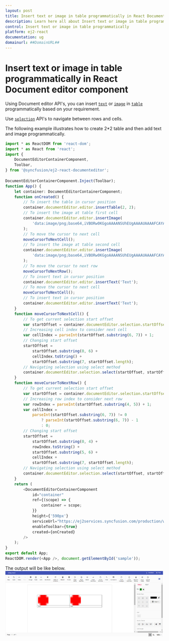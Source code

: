 ```yaml
---
layout: post
title: Insert text or image in table programmatically in React Document editor component | Syncfusion
description: Learn here all about Insert text or image in table programmatically in Syncfusion React Document editor component of Syncfusion Essential JS 2 and more.
control: Insert text or image in table programmatically 
platform: ej2-react
documentation: ug
domainurl: ##DomainURL##
---
```


# Insert text or image in table programmatically in React Document editor component

Using Document editor API's, you can insert [`text`](../../document-editor/how-to/insert-text-in-current-position/#insert-text-in-current-cursor-position) or [`image`](../../document-editor/image/#images) in [`table`](../../document-editor/table/#create-a-table) programmatically based on your requirement.

Use [`selection`](../../document-editor/how-to/move-selection-to-specific-position/#selects-content-based-on-start-and-end-hierarchical-index) API's to navigate between rows and cells.

The following example illustrates how to create 2*2 table and then add text and image programmatically.

```ts
import * as ReactDOM from 'react-dom';
import * as React from 'react';
import {
    DocumentEditorContainerComponent,
    Toolbar,
} from '@syncfusion/ej2-react-documenteditor';

DocumentEditorContainerComponent.Inject(Toolbar);
function App() {
    let container: DocumentEditorContainerComponent;
    function onCreated() {
        // To insert the table in cursor position
        container.documentEditor.editor.insertTable(2, 2);
        // To insert the image at table first cell
        container.documentEditor.editor.insertImage(
            'data:image/png;base64,iVBORw0KGgoAAAANSUhEUgAAAAUAAAAFCAYAAACNbyblAAAAHElEQVQI12P4    //8/w38GIAXDIBKE0DHxgljNBAAO9TXL0Y4OHwAAAABJRU5ErkJggg=='
        );
        // To move the cursor to next cell
        moveCursorToNextCell();
        // To insert the image at table second cell
        container.documentEditor.editor.insertImage(
            'data:image/png;base64,iVBORw0KGgoAAAANSUhEUgAAAAUAAAAFCAYAAACNbyblAAAAHElEQVQI12P4    //8/w38GIAXDIBKE0DHxgljNBAAO9TXL0Y4OHwAAAABJRU5ErkJggg=='
        );
        // To move the cursor to next row
        moveCursorToNextRow();
        // To insert text in cursor position
        container.documentEditor.editor.insertText('Text');
        // To move the cursor to next cell
        moveCursorToNextCell();
        // To insert text in cursor position
        container.documentEditor.editor.insertText('Text');
    }
    function moveCursorToNextCell() {
        // To get current selection start offset
        var startOffset = container.documentEditor.selection.startOffset;
        // Increasing cell index to consider next cell
        var cellIndex = parseInt(startOffset.substring(6, 7)) + 1;
        // Changing start offset
        startOffset =
            startOffset.substring(0, 6) +
            cellIndex.toString() +
            startOffset.substring(7, startOffset.length);
        // Navigating selection using select method
        container.documentEditor.selection.select(startOffset, startOffset);
    }
    function moveCursorToNextRow() {
        // To get current selection start offset
        var startOffset = container.documentEditor.selection.startOffset;
        // Increasing row index to consider next row
        var rowIndex = parseInt(startOffset.substring(4, 5)) + 1;
        var cellIndex =
            parseInt(startOffset.substring(6, 7)) != 0
                ? parseInt(startOffset.substring(6, 7)) - 1
                : 0;
        // Changing start offset
        startOffset =
            startOffset.substring(0, 4) +
            rowIndex.toString() +
            startOffset.substring(5, 6) +
            cellIndex +
            startOffset.substring(7, startOffset.length);
        // Navigating selection using select method
        container.documentEditor.selection.select(startOffset, startOffset);
    }
    return (
        <DocumentEditorContainerComponent
            id="container"
            ref={(scope) => {
                container = scope;
            }}
            height={'590px'}
            serviceUrl="https://ej2services.syncfusion.com/production/web-services/api/documenteditor/"
            enableToolbar={true}
            created={onCreated}
        />
    );
}
export default App;
ReactDOM.render(<App />, document.getElementById('sample'));
```

The output will be like below.
![Insert text or image in table programmatically](../images/table-image.png)
